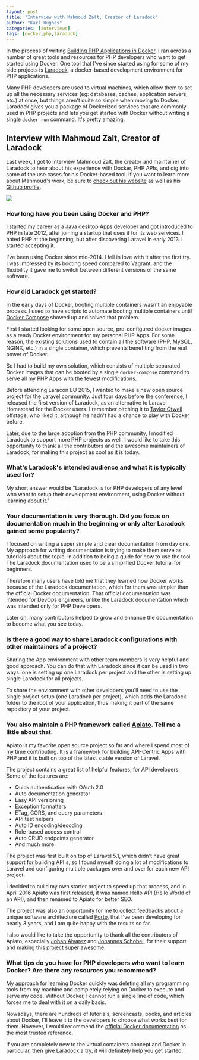 ```yaml
---
layout: post
title: "Interview with Mahmoud Zalt, Creator of Laradock"
author: "Karl Hughes"
categories: [interviews]
tags: [docker,php,laradock]
---
```


In the process of writing [Building PHP Applications in Docker](/books), I ran across a number of great tools and resources for PHP developers who want to get started using Docker. One tool that I've since started using for some of my side projects is [Laradock](http://laradock.io/), a docker-based development environment for PHP applications.

Many PHP developers are used to virtual machines, which allow them to set up all the necessary services (eg: databases, caches, application servers, etc.) at once, but things aren't quite so simple when moving to Docker. Laradock gives you a package of Dockerized services that are commonly used in PHP projects and lets you get started with Docker without writing a single `docker run` command. It's pretty amazing.

## Interview with Mahmoud Zalt, Creator of Laradock

Last week, I got to interview Mahmoud Zalt, the creator and maintainer of Laradock to hear about his experience with Docker, PHP APIs, and dig into some of the use cases for his Docker-based tool. If you want to learn more about Mahmoud's work, be sure to [check out his website](https://zalt.me/) as well as his [Github profile](https://github.com/Mahmoudz).

![](https://i.imgur.com/f3jgs4X.png)

### How long have you been using Docker and PHP?

I started my career as a Java desktop Apps developer and got introduced to PHP in late 2012, after joining a startup that uses it for its web services. I hated PHP at the beginning, but after discovering Laravel in early 2013 I started accepting it.

I've been using Docker since mid-2014. I fell in love with it after the first try. I was impressed by its booting speed compared to Vagrant, and the flexibility it gave me to switch between different versions of the same software.

### How did Laradock get started?

In the early days of Docker, booting multiple containers wasn't an enjoyable process.
I used to have scripts to automate booting multiple containers until [Docker Compose](https://docs.docker.com/compose/) showed up and solved that problem.

First I started looking for some open source, pre-configured docker images as a ready Docker environment for my personal PHP Apps. For some reason, the existing solutions used to contain all the software (PHP, MySQL, NGINX, etc.) in a single container, which prevents benefiting from the real power of Docker.

So I had to build my own solution, which consists of multiple separated Docker images that can be booted by a single `docker-compose` command to serve all my PHP Apps with the fewest modifications.

Before attending Laracon EU 2015, I wanted to make a new open source project for the Laravel community. Just four days before the conference, I released the first version of Laradock, as an alternative to Laravel Homestead for the Docker users. I remember pitching it to [Taylor Otwell](https://twitter.com/taylorotwell) offstage, who liked it, although he hadn't had a chance to play with Docker before.

Later, due to the large adoption from the PHP community, I modified Laradock to support more PHP projects as well. I would like to take this opportunity to thank all the contributors and the awesome maintainers of Laradock, for making this project as cool as it is today.

### What's Laradock's intended audience and what it is typically used for?

My short answer would be "Laradock is for PHP developers of any level who want to setup their development environment, using Docker without learning about it."

### Your documentation is very thorough. Did you focus on documentation much in the beginning or only after Laradock gained some popularity?

I focused on writing a super simple and clear documentation from day one. My approach for writing documentation is trying to make them serve as tutorials about the topic, in addition to being a guide for how to use the tool. The Laradock documentation used to be a simplified Docker tutorial for beginners.

Therefore many users have told me that they learned how Docker works because of the Laradock documentation, which for them was simpler than the official Docker documentation. That official documentation was intended for DevOps engineers, unlike the Laradock documentation which was intended only for PHP Developers.

Later on, many contributors helped to grow and enhance the documentation to become what you see today.

### Is there a good way to share Laradock configurations with other maintainers of a project?

Sharing the App environment with other team members is very helpful and good approach. You can do that with Laradock since it can be used in two ways: one is setting up one Laradock per project and the other is setting up single Laradock for all projects.

To share the environment with other developers you'll need to use the single project setup (one Laradock per project), which adds the Laradock folder to the root of your application, thus making it part of the same repository of your project.

### You also maintain a PHP framework called [Apiato](https://github.com/apiato/apiato). Tell me a little about that.

Apiato is my favorite open source project so far and where I spend most of my time contributing. It is a framework for building API-Centric Apps with PHP and it is built on top of the latest stable version of Laravel.

The project contains a great list of helpful features, for API developers. Some of the features are:
 
 - Quick authentication with OAuth 2.0
 - Auto documentation generator
 - Easy API versioning
 - Exception formatters
 - ETag, CORS, and query parameters
 - API test helpers
 - Auto ID encoding/decoding
 - Role-based access control
 - Auto CRUD endpoints generator
 - And much more

The project was first built on top of Laravel 5.1, which didn't have great support for building API's, so I found myself doing a lot of modifications to Laravel and configuring multiple packages over and over for each new API project.

I decided to build my own starter project to speed up that process, and in April 2016 Apiato was first released, it was named Hello API (Hello World of an API), and then renamed to Apiato for better SEO.

The project was also an opportunity for me to collect feedbacks about a unique software architecture called [Porto](https://github.com/Mahmoudz/Porto), that I've been developing for nearly 3 years, and I am quite happy with the results so far.

I also would like to take the opportunity to thank all the contributors of Apiato, especially [Johan Alvarez](https://github.com/llstarscreamll) and [Johannes Schobel](https://github.com/johannesschobel), for their support and making this project super awesome.

### What tips do you have for PHP developers who want to learn Docker? Are there any resources you recommend?

My approach for learning Docker quickly was deleting all my programming tools from my machine and completely relying on Docker to execute and serve my code. Without Docker, I cannot run a single line of code, which forces me to deal with it on a daily basis.

Nowadays, there are hundreds of tutorials, screencasts, books, and articles about Docker, I'll leave it to the developers to choose what works best for them. However, I would recommend the [official Docker documentation](https://docs.docker.com/) as the most trusted reference.

If you are completely new to the virtual containers concept and Docker in particular, then give [Laradock](http://laradock.io/) a try, it will definitely help you get started.
